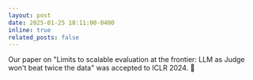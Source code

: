 ```yaml
---
layout: post
date: 2025-01-25 18:11:00-0400
inline: true
related_posts: false
---
```


Our paper on "Limits to scalable evaluation at the frontier: LLM as Judge won't beat twice the data" was accepted to ICLR 2024. :confetti_ball: